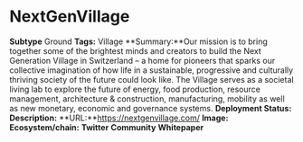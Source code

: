 # NextGenVillage
**Subtype** Ground
**Tags:** Village
**Summary:**Our mission is to bring together some of the brightest minds and creators to build the Next Generation Village in Switzerland –  a home for pioneers that sparks our collective imagination of how life in a sustainable, progressive and culturally thriving society of the future could look like. The Village serves as a societal living lab to explore the future of energy, food production, resource management, architecture & construction, manufacturing, mobility as well as new monetary, economic and governance systems.
**Deployment Status:**
**Description:**
**URL:**https://nextgenvillage.com/
**Image:**
**Ecosystem/chain:**
**Twitter**
**Community**
**Whitepaper**
